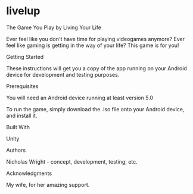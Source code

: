 # livelup
The Game You Play by Living Your Life

Ever feel like you don't have time for playing videogames anymore? Ever feel like gaming is getting in the way of your life? This game is for you!

Getting Started

These instructions will get you a copy of the app running on your Android device for development and testing purposes.

Prerequisites

You will need an Android device running at least version 5.0

To run the game, simply download the .iso file onto your Android device, and install it.

Built With

Unity

Authors

Nicholas Wright - concept, development, testing, etc.

Acknowledgments

My wife, for her amazing support.
